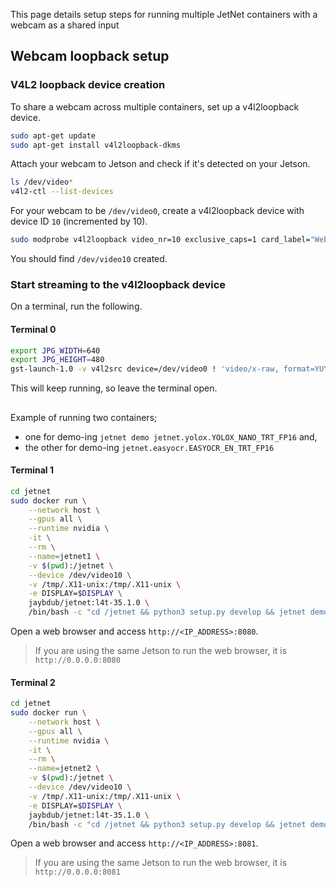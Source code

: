 This page details setup steps for running multiple JetNet containers with a webcam as a shared input

## Webcam loopback setup

### V4L2 loopback device creation

To share a webcam across multiple containers, set up a v4l2loopback device.

```bash
sudo apt-get update
sudo apt-get install v4l2loopback-dkms
```

Attach your webcam to Jetson and check if it's detected on your Jetson.

```bash
ls /dev/video*
v4l2-ctl --list-devices
```

For your webcam to be `/dev/video0`, create a v4l2loopback device with device ID `10` (incremented by 10).

```bash
sudo modprobe v4l2loopback video_nr=10 exclusive_caps=1 card_label="Webcam alias"
```

You should find `/dev/video10` created.

### Start streaming to the v4l2loopback device

On a terminal, run the following.

#### Terminal 0

```bash
export JPG_WIDTH=640
export JPG_HEIGHT=480
gst-launch-1.0 -v v4l2src device=/dev/video0 ! 'video/x-raw, format=YUY2, width=640, height=480, framerate=30/1' ! nvvidconv ! "video/x-raw(memory:NVMM), height=${JPG_HEIGHT}, width=${JPG_WIDTH}, format=I420" ! nvjpegenc ! multipartmux ! multipartdemux single-stream=1 ! "image/jpeg, width=${JPG_WIDTH}, height=${JPG_HEIGHT}, parsed=(boolean)true, colorimetry=(string)2:4:7:1, framerate=(fraction)30/1,sof-marker=(int)0" ! v4l2sink device=/dev/video10
```
This will keep running, so leave the terminal open.


## 

Example of running two containers;

- one for demo-ing `jetnet demo jetnet.yolox.YOLOX_NANO_TRT_FP16` and,
- the other for demo-ing `jetnet.easyocr.EASYOCR_EN_TRT_FP16`

#### Terminal 1

```bash
cd jetnet
sudo docker run \
    --network host \
    --gpus all \
    --runtime nvidia \
    -it \
    --rm \
    --name=jetnet1 \
    -v $(pwd):/jetnet \
    --device /dev/video10 \
    -v /tmp/.X11-unix:/tmp/.X11-unix \
    -e DISPLAY=$DISPLAY \
    jaybdub/jetnet:l4t-35.1.0 \
    /bin/bash -c "cd /jetnet && python3 setup.py develop && jetnet demo --port 8080 --camera_device 10 jetnet.yolox.YOLOX_NANO_TRT_FP16"
```

Open a web browser and access `http://<IP_ADDRESS>:8080`.

> If you are using the same Jetson to run the web browser, it is `http://0.0.0.0:8080`

#### Terminal 2

```bash 
cd jetnet
sudo docker run \
    --network host \
    --gpus all \
    --runtime nvidia \
    -it \
    --rm \
    --name=jetnet2 \
    -v $(pwd):/jetnet \
    --device /dev/video10 \
    -v /tmp/.X11-unix:/tmp/.X11-unix \
    -e DISPLAY=$DISPLAY \
    jaybdub/jetnet:l4t-35.1.0 \
    /bin/bash -c "cd /jetnet && python3 setup.py develop && jetnet demo --port 8081 --camera_device 10 jetnet.easyocr.EASYOCR_EN_TRT_FP16"
```

Open a web browser and access `http://<IP_ADDRESS>:8081`.

> If you are using the same Jetson to run the web browser, it is `http://0.0.0.0:8081`